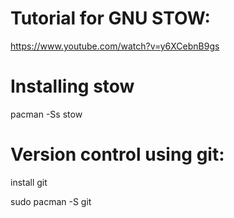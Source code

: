 # Tutorial for GNU STOW:

https://www.youtube.com/watch?v=y6XCebnB9gs

# Installing stow

pacman -Ss stow

# Version control using git:

install git

sudo pacman -S git
